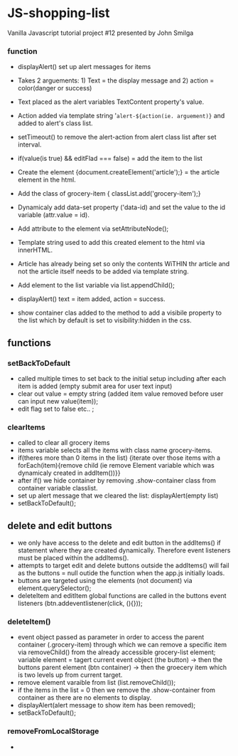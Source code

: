# JS-shopping-list
Vanilla Javascript tutorial project #12 presented by John Smilga


### function
- displayAlert() set up alert messages for items
- Takes 2 arguements: 1) Text = the display message and 2) action = color(danger or success)
- Text placed as the alert variables TextContent property's value.
- Action added via template string '`alert-${action(ie. arguement)}` and added to alert's  class list.

- setTimeout() to remove the alert-action from alert class list after set interval.

- if(value(is true) && editFlad === false) = add the item to the list 
- Create the element {document.createElement('article');} = the article element in the html.
- Add the class of grocery-item { classList.add('grocery-item');}
- Dynamicaly add data-set property ('data-id) and set the value to the id variable (attr.value = id). 
- Add attribute to the element via setAttributeNode();
- Template string used to add this created element to the html via innerHTML.
- Article has already being set so only the contents WiTHIN thr article and not the article itself needs to be added via template string.
- Add element to the list variable via list.appendChild();
- displayAlert() text = item added, action = success.
- show container clas added to the method to add a visibile property to the list which by default is set to visibility:hidden in the css.

## functions 
### setBackToDefault 
- called multiple times to set back to the initial setup including after each item is added (empty submit area for user text input)
- clear out value = empty string (added item value removed before user can input new value(item));
- edit flag set to false etc.. ;

### clearItems
- called to clear all grocery items
- items variable selects all the items with class name grocery-items. 
- if(theres more than 0 items in the list) {iterate over those items with a forEach(item){remove child (ie remove Element variable which was dynamicaly created in addItem())}}
- after if() we hide container by removing .show-container class from container variable classlist.
- set up alert message that we cleared the list: displayAlert(empty list)
- setBackToDefault();

## delete and edit buttons 
- we only have access to the delete and edit button in the addItems() if statement where they are created dynamically. Therefore event listeners must be placed within the addItems(). 
- attempts to target edit and delete buttons outside the addItems() will fail as the buttons = null outide the function when the app.js initially loads.
- buttons are targeted using the elements (not document) via element.querySelector();
- deleteItem and editItem global functions are called in the buttons event listeners (btn.addeventlistener(click, (){}));


### deleteItem()
- event object passed as parameter in order to access the parent container (.grocery-item) through which we can remove a specific item via removeChild() from the already accessible grocery-list element;
variable element = tagert current event object (the button) -> then the buttons parent element (btn container) -> then the groecery item which is two levels up from current target.
- remove element varaible from list (list.removeChild());
- if the items in the list = 0 then we remove the .show-container from container as there are no elements to display. 
- displayAlert(alert message to show item has been removed);
- setBackToDefault();

### removeFromLocalStorage
- 